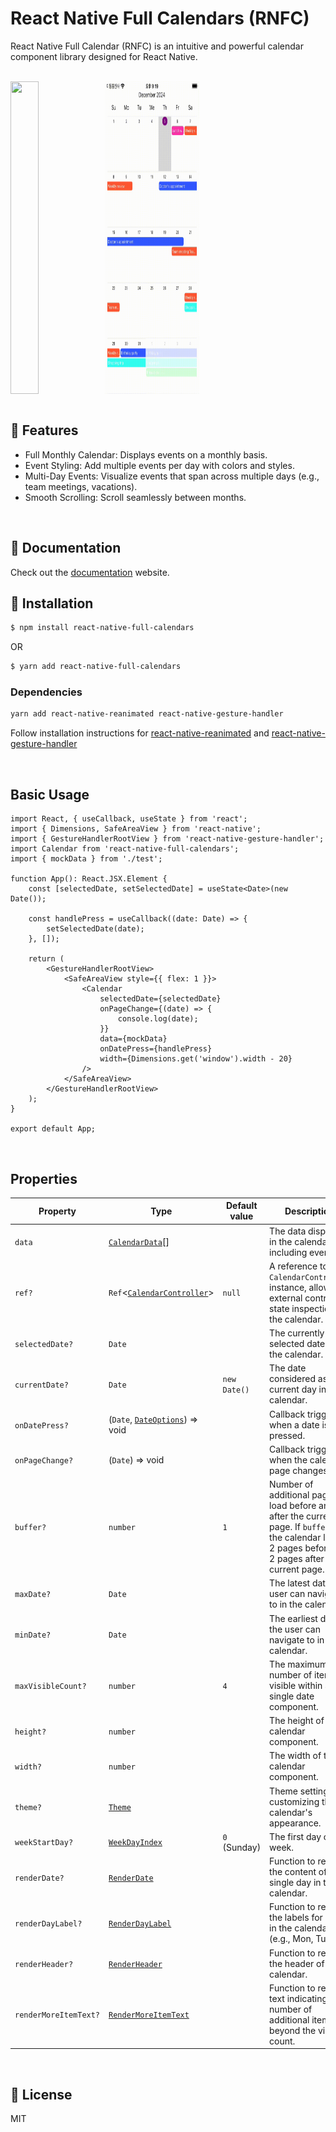 # React Native Full Calendars (RNFC)

React Native Full Calendar (RNFC) is an intuitive and powerful calendar component library designed for React Native.

<br/>

<div style="display: flex; align-items: center;">
  <img src="/example/images/aos_video.gif" width="30%" height="500"/>
  <img src="/example/images/ios_video.gif" width="30%" height="500"/>
</div>
<br/>

## 🚀 Features

-   Full Monthly Calendar: Displays events on a monthly basis.
-   Event Styling: Add multiple events per day with colors and styles.
-   Multi-Day Events: Visualize events that span across multiple days (e.g., team meetings, vacations).
-   Smooth Scrolling: Scroll seamlessly between months.

<br/>

## 📖 Documentation

Check out the [documentation](https://nichecoding.github.io) website.

## 🔌 Installation

```sh
$ npm install react-native-full-calendars
```

OR

```sh
$ yarn add react-native-full-calendars
```

### Dependencies

```sh
yarn add react-native-reanimated react-native-gesture-handler
```

Follow installation instructions for [react-native-reanimated](https://github.com/kmagiera/react-native-reanimated) and [react-native-gesture-handler](https://github.com/kmagiera/react-native-gesture-handler)

<br />

## Basic Usage

```tsx
import React, { useCallback, useState } from 'react';
import { Dimensions, SafeAreaView } from 'react-native';
import { GestureHandlerRootView } from 'react-native-gesture-handler';
import Calendar from 'react-native-full-calendars';
import { mockData } from './test';

function App(): React.JSX.Element {
    const [selectedDate, setSelectedDate] = useState<Date>(new Date());

    const handlePress = useCallback((date: Date) => {
        setSelectedDate(date);
    }, []);

    return (
        <GestureHandlerRootView>
            <SafeAreaView style={{ flex: 1 }}>
                <Calendar
                    selectedDate={selectedDate}
                    onPageChange={(date) => {
                        console.log(date);
                    }}
                    data={mockData}
                    onDatePress={handlePress}
                    width={Dimensions.get('window').width - 20}
                />
            </SafeAreaView>
        </GestureHandlerRootView>
    );
}

export default App;
```

<br />

## Properties

| Property              | Type                                                           | Default value | Description                                                                                                                                                   |
| --------------------- | -------------------------------------------------------------- | ------------- | ------------------------------------------------------------------------------------------------------------------------------------------------------------- |
| `data`                | [`CalendarData`](https://nichecoding.github.io/docs/types/CalendarData)[]                    |               | The data displayed in the calendar, including events                                                                                                          |
| `ref?`                | `Ref`\<[`CalendarController`](https://nichecoding.github.io/docs/types/CalendarController)\> | `null`        | A reference to the `CalendarController` instance, allowing external control or state inspection of the calendar.                                              |
| `selectedDate?`       | `Date`                                                         |               | The currently selected date in the calendar.                                                                                                                  |
| `currentDate?`        | `Date`                                                         | `new Date()`  | The date considered as the current day in the calendar.                                                                                                       |
| `onDatePress?`        | (`Date`, [`DateOptions`](https://nichecoding.github.io/docs/types/DateOptions)) => void      |               | Callback triggered when a date is pressed.                                                                                                                    |
| `onPageChange?`       | (`Date`) => void                                               |               | Callback triggered when the calendar page changes.                                                                                                            |
| `buffer?`             | `number`                                                       | `1`           | Number of additional pages to load before and after the current page. If `buffer` is 2, the calendar loads 2 pages before and 2 pages after the current page. |
| `maxDate?`            | `Date`                                                         |               | The latest date the user can navigate to in the calendar.                                                                                                     |
| `minDate?`            | `Date`                                                         |               | The earliest date the user can navigate to in the calendar.                                                                                                   |
| `maxVisibleCount?`    | `number`                                                       | `4`           | The maximum number of items visible within a single date component.                                                                                           |
| `height?`             | `number`                                                       |               | The height of the calendar component.                                                                                                                         |
| `width?`              | `number`                                                       |               | The width of the calendar component.                                                                                                                          |
| `theme?`              | [`Theme`](https://nichecoding.github.io/docs/types/Theme)                                    |               | Theme settings for customizing the calendar's appearance.                                                                                                     |
| `weekStartDay?`       | [`WeekDayIndex`](https://nichecoding.github.io/docs/types/WeekDayIndex)                      | `0` (Sunday)  | The first day of the week.                                                                                                                                    |
| `renderDate?`         | [`RenderDate`](https://nichecoding.github.io/docs/types/RenderDate)                          |               | Function to render the content of a single day in the calendar.                                                                                               |
| `renderDayLabel?`     | [`RenderDayLabel`](https://nichecoding.github.io/docs/types/RenderDayLabel)                  |               | Function to render the labels for days in the calendar (e.g., Mon, Tue).                                                                                      |
| `renderHeader?`       | [`RenderHeader`](https://nichecoding.github.io/docs/types/RenderHeader)                      |               | Function to render the header of the calendar.                                                                                                                |
| `renderMoreItemText?` | [`RenderMoreItemText`](https://nichecoding.github.io/docs/types/RenderMoreItemText)          |               | Function to render text indicating the number of additional items beyond the visible count.                                                                   |

<br />

## 📄 License

MIT
